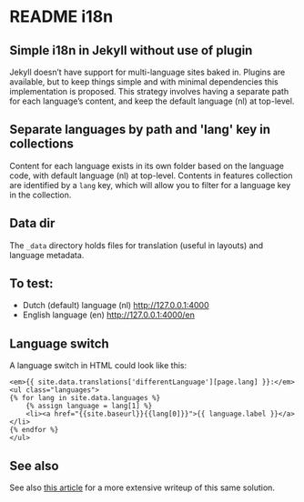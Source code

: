 # README i18n

## Simple i18n in Jekyll without use of plugin
Jekyll doesn’t have support for multi-language sites baked in. Plugins are available, 
but to keep things simple and with minimal dependencies this implementation is proposed.
This strategy involves having a separate path for each language’s content, and keep the
default language (nl) at top-level.

## Separate languages by path and 'lang' key in collections
Content for each language exists in its own folder based on the language code, with default 
language (nl) at top-level. Contents in features collection are identified by a `lang` key, 
which will allow you to filter for a language key in the collection.

## Data dir
The `_data` directory holds files for translation (useful in layouts) and language metadata.

## To test:

  - Dutch (default) language (nl) http://127.0.0.1:4000
  - English language (en) http://127.0.0.1:4000/en

## Language switch
A language switch in HTML could look like this:

	<em>{{ site.data.translations['differentLanguage'][page.lang] }}:</em>
	<ul class="languages">
	{% for lang in site.data.languages %}
	    {% assign language = lang[1] %}
	    <li><a href="{{site.baseurl}}{{lang[0]}}">{{ language.label }}</a></li>
	{% endfor %}
	</ul>

## See also
See also [this article](https://forestry.io/blog/creating-a-multilingual-blog-with-jekyll/)
for a more extensive writeup of this same solution.
